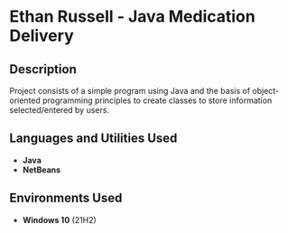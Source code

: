 <h1>Ethan Russell - Java Medication Delivery</h1>

<h2>Description</h2>
Project consists of a simple program using Java and the basis of object-oriented programming principles to create classes to store information selected/entered by users.
<br />


<h2>Languages and Utilities Used</h2>

- <b>Java</b>
- <b>NetBeans</b>

<h2>Environments Used </h2>

- <b>Windows 10</b> (21H2)
<!--
 ```diff
- text in red
+ text in green
! text in orange
# text in gray
@@ text in purple (and bold)@@
```
--!>
